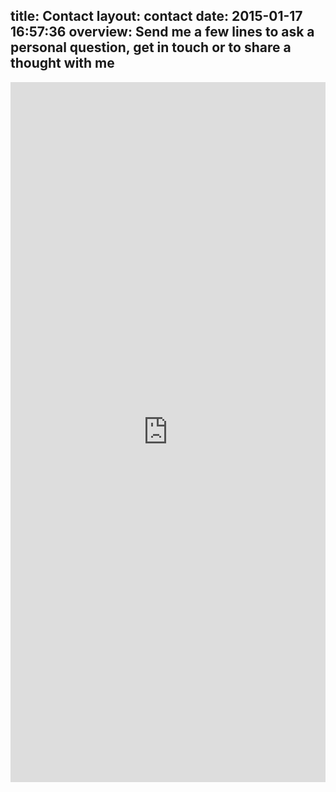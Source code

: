 title: Contact
layout: contact
date: 2015-01-17 16:57:36
overview: Send me a few lines to ask a personal question, get in touch or to share a thought with me
---
<iframe src="https://docs.google.com/forms/d/18KPF5kLhoLVebSuV3M4khpfddubrVdTXMIOI0MVkfyg/viewform?embedded=true" width="100%" height="1120" frameborder="0" marginheight="0" marginwidth="0">Loading...</iframe>